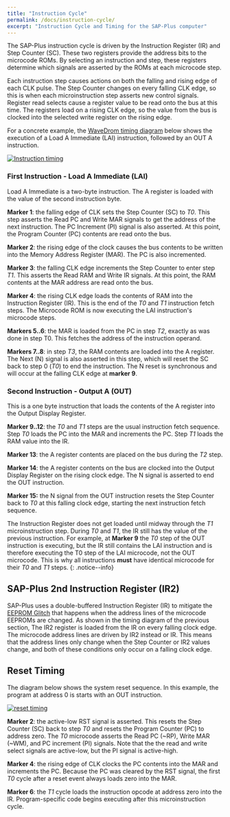```yaml
---
title: "Instruction Cycle"
permalink: /docs/instruction-cycle/
excerpt: "Instruction Cycle and Timing for the SAP-Plus computer"
---
```


The SAP-Plus instruction cycle is driven by the Instruction Register (IR) and Step Counter (SC).  These two registers provide the address bits to the microcode ROMs. By selecting an instruction and step, these registers determine which signals are asserted by the ROMs at each microcode step.

Each instruction step causes actions on both the falling and rising edge of each CLK pulse. The Step Counter changes on every falling CLK edge, so this is when each microinstruction step asserts new control signals.  Register read selects cause a register value to be read onto the bus at this time.  The registers load on a rising CLK edge, so the value from the bus is clocked into the selected write register on the rising edge.

For a concrete example, the [WaveDrom timing diagram](https://wavedrom.com/) below shows the execution of a Load A Immediate (LAI) instruction, followed by an OUT A instruction.

[![Instruction timing](../../assets/images/timing-lai-out.png "Timing of LAI and OUT instructions")](../../assets/images/timing-lai-out.png)

### First Instruction - Load A Immediate (LAI)

Load A Immediate is a two-byte instruction.  The A register is loaded with the value of the second instruction byte.

**Marker 1**: the falling edge of CLK sets the Step Counter (SC) to _T0_.  This step asserts the Read PC and Write MAR signals to get the address of the next instruction.  The PC Increment (PI) signal is also asserted.  At this point, the Program Counter (PC) contents are read onto the bus.

**Marker 2**: the rising edge of the clock causes the bus contents to be written into the Memory Address Register (MAR).  The PC is also incremented.

**Marker 3**: the falling CLK edge increments the Step Counter to enter step _T1_.  This asserts the Read RAM and Write IR signals.  At this point, the RAM contents at the MAR address are read onto the bus.

**Marker 4**: the rising CLK edge loads the contents of RAM into the Instruction Register (IR).  This is the end of the _T0_ and _T1_ instruction fetch steps.  The Microcode ROM is now executing the LAI instruction's microcode steps.

**Markers 5..6**: the MAR is loaded from the PC in step _T2_, exactly as was done in step T0.  This fetches the address of the instruction operand.

**Markers 7..8**: in step _T3_, the RAM contents are loaded into the A register.  The Next (N) signal is also asserted in this step, which will reset the SC back to step 0 (_T0_) to end the instruction.  The N reset is synchronous and will occur at the falling CLK edge at **marker 9**.

### Second Instruction - Output A (OUT)

This is a one byte instruction that loads the contents of the A register into the Output Display Register.

**Marker 9..12**: the _T0_ and _T1_ steps are the usual instruction fetch sequence.  Step _T0_ loads the PC into the MAR and increments the PC.  Step _T1_ loads the RAM value into the IR.

**Marker 13**: the A register contents are placed on the bus during the _T2_ step.

**Marker 14**: the A register contents on the bus are clocked into the Output Display Register on the rising clock edge.  The N signal is asserted to end the OUT instruction.

**Marker 15:** the N signal from the OUT instruction resets the Step Counter back to _T0_ at this falling clock edge, starting the next instruction fetch sequence.

The Instruction Register does not get loaded until midway through the _T1_ microinstruction step. During _T0_ and _T1_, the IR still has the value of the previous instruction.  For example, at **Marker 9** the _T0_ step of the OUT instruction is executing, but the IR still contains the LAI instruction and is therefore executing the T0 step of the LAI microcode, not the OUT microcode.  This is why all instructions **must** have identical microcode for their _T0_ and _T1_ steps.
{: .notice--info}

## SAP-Plus 2nd Instruction Register (IR2)

SAP-Plus uses a double-buffered Instruction Register (IR) to mitigate the [EEPROM Glitch](https://tomnisbet.github.io/sap-plus/docs/eeprom-glitch/#sap-plus-design-to-avoid-the-glitch) that happens when the address lines of the microcode EEPROMs are changed.  As shown in the timing diagram of the previous section, The IR2 register is loaded from the IR on every falling clock edge. The microcode address lines are driven by IR2 instead or IR.  This means that the address lines only change when the Step Counter or IR2 values change, and both of these conditions only occur on a falling clock edge.

## Reset Timing

The diagram below shows the system reset sequence.  In this example, the program at address 0 is starts with an OUT instruction.

[![reset timing](../../assets/images/timing-reset.png "Timing of the reset condition")](../../assets/images/timing-reset.png)

**Marker 2**: the active-low RST signal is asserted.  This resets the Step Counter (SC) back to step _T0_ and resets the Program Counter (PC) to address zero.  The _T0_ microcode asserts the Read PC (~RP), Write MAR (~WM), and PC increment (PI) signals.  Note that the the read and write select signals are active-low, but the PI signal is active-high.

**Marker 4**: the rising edge of CLK clocks the PC contents into the MAR and increments the PC.  Because the PC was cleared by the RST signal, the first _T0_ cycle after a reset event always loads zero into the MAR.

**Marker 6**: the _T1_ cycle loads the instruction opcode at address zero into the IR.  Program-specific code begins executing after this microinstruction cycle.
